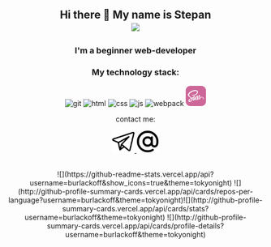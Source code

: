 <h2 align="center">Hi there 👋 My name is Stepan
<br>
<img src="https://media.giphy.com/media/WTjXuYA2y4o3UZly3W/giphy.gif" width="300">

</h2>
<h3 align="center"> I'm a beginner web-developer</h3>

<h3 align="center">My technology stack:</h3>
<p align="center">
<img src="https://camo.githubusercontent.com/fbfcb9e3dc648adc93bef37c718db16c52f617ad055a26de6dc3c21865c3321d/68747470733a2f2f7777772e766563746f726c6f676f2e7a6f6e652f6c6f676f732f6769742d73636d2f6769742d73636d2d69636f6e2e737667" alt="git" width="40" height="40"/>
<img src="https://www.vectorlogo.zone/logos/w3_html5/w3_html5-icon.svg" alt="html" width="40" height="40"/>
<img src="https://www.vectorlogo.zone/logos/w3_css/w3_css-icon.svg" alt="css" width="40" height="40"/>
<img src="https://upload.vectorlogo.zone/logos/javascript/images/239ec8a4-163e-4792-83b6-3f6d96911757.svg" alt="js" width="40" height="40"/>
<img src="https://www.vectorlogo.zone/logos/js_webpack/js_webpack-icon.svg" alt="webpack" width="40" height="40"/>
<img src="https://raw.githubusercontent.com/tandpfun/skill-icons/a50fa57465e82a1147fa512fb3d64cc5902df578/icons/Sass.svg" title="SASS"**alt="SASS" width="40" height="40"/>
</p>

<p align="center">contact me:
<div align="center">
    <a href="https://t.me/burlackoff" target="blank">
        <img src="./images/telegram.png" width="44px">
    </a>
    <a href="mailto: burlackoff@gmail.com" target="blank">
        <img src="./images/arroba.png" width="44px">
    </a>
</div>
</p>
<br>
<div align="center">
![](https://github-readme-stats.vercel.app/api?username=burlackoff&show_icons=true&theme=tokyonight)
![](http://github-profile-summary-cards.vercel.app/api/cards/repos-per-language?username=burlackoff&theme=tokyonight)![](http://github-profile-summary-cards.vercel.app/api/cards/stats?username=burlackoff&theme=tokyonight)
![](http://github-profile-summary-cards.vercel.app/api/cards/profile-details?username=burlackoff&theme=tokyonight)
</div>
